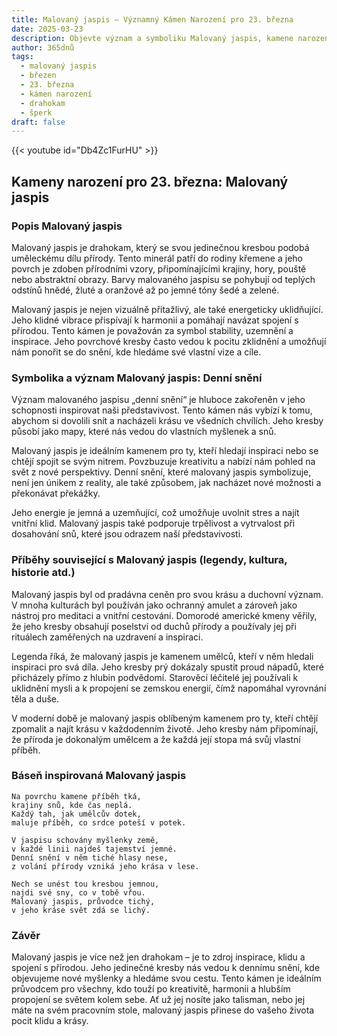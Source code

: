 ```yaml
---
title: Malovaný jaspis – Významný Kámen Narození pro 23. března
date: 2025-03-23
description: Objevte význam a symboliku Malovaný jaspis, kamene narození pro 23. března, který symbolizuje Denní snění. Přečtěte si legendy a inspirující příběhy.
author: 365dnů
tags:
  - malovaný jaspis
  - březen
  - 23. března
  - kámen narození
  - drahokam
  - šperk
draft: false
---
```


{{< youtube id="Db4Zc1FurHU" >}}


## Kameny narození pro 23. března: Malovaný jaspis

### Popis Malovaný jaspis

Malovaný jaspis je drahokam, který se svou jedinečnou kresbou podobá uměleckému dílu přírody. Tento minerál patří do rodiny křemene a jeho povrch je zdoben přírodními vzory, připomínajícími krajiny, hory, pouště nebo abstraktní obrazy. Barvy malovaného jaspisu se pohybují od teplých odstínů hnědé, žluté a oranžové až po jemné tóny šedé a zelené.

Malovaný jaspis je nejen vizuálně přitažlivý, ale také energeticky uklidňující. Jeho klidné vibrace přispívají k harmonii a pomáhají navázat spojení s přírodou. Tento kámen je považován za symbol stability, uzemnění a inspirace. Jeho povrchové kresby často vedou k pocitu zklidnění a umožňují nám ponořit se do snění, kde hledáme své vlastní vize a cíle.

### Symbolika a význam Malovaný jaspis: Denní snění

Význam malovaného jaspisu „denní snění“ je hluboce zakořeněn v jeho schopnosti inspirovat naši představivost. Tento kámen nás vybízí k tomu, abychom si dovolili snít a nacházeli krásu ve všedních chvílích. Jeho kresby působí jako mapy, které nás vedou do vlastních myšlenek a snů.

Malovaný jaspis je ideálním kamenem pro ty, kteří hledají inspiraci nebo se chtějí spojit se svým nitrem. Povzbuzuje kreativitu a nabízí nám pohled na svět z nové perspektivy. Denní snění, které malovaný jaspis symbolizuje, není jen únikem z reality, ale také způsobem, jak nacházet nové možnosti a překonávat překážky.

Jeho energie je jemná a uzemňující, což umožňuje uvolnit stres a najít vnitřní klid. Malovaný jaspis také podporuje trpělivost a vytrvalost při dosahování snů, které jsou odrazem naší představivosti.

### Příběhy související s Malovaný jaspis (legendy, kultura, historie atd.)

Malovaný jaspis byl od pradávna ceněn pro svou krásu a duchovní význam. V mnoha kulturách byl používán jako ochranný amulet a zároveň jako nástroj pro meditaci a vnitřní cestování. Domorodé americké kmeny věřily, že jeho kresby obsahují poselství od duchů přírody a používaly jej při rituálech zaměřených na uzdravení a inspiraci.

Legenda říká, že malovaný jaspis je kamenem umělců, kteří v něm hledali inspiraci pro svá díla. Jeho kresby prý dokázaly spustit proud nápadů, které přicházely přímo z hlubin podvědomí. Starověcí léčitelé jej používali k uklidnění mysli a k propojení se zemskou energií, čímž napomáhal vyrovnání těla a duše.

V moderní době je malovaný jaspis oblíbeným kamenem pro ty, kteří chtějí zpomalit a najít krásu v každodenním životě. Jeho kresby nám připomínají, že příroda je dokonalým umělcem a že každá její stopa má svůj vlastní příběh.

### Báseň inspirovaná Malovaný jaspis

```
Na povrchu kamene příběh tká,  
krajiny snů, kde čas neplá.  
Každý tah, jak umělcův dotek,  
maluje příběh, co srdce poteší v potek.

V jaspisu schovány myšlenky země,  
v každé linii najdeš tajemství jemné.  
Denní snění v něm tiché hlasy nese,  
z volání přírody vzniká jeho krása v lese.

Nech se unést tou kresbou jemnou,  
najdi své sny, co v tobě vřou.  
Malovaný jaspis, průvodce tichý,  
v jeho kráse svět zdá se lichý.
```

### Závěr

Malovaný jaspis je více než jen drahokam – je to zdroj inspirace, klidu a spojení s přírodou. Jeho jedinečné kresby nás vedou k dennímu snění, kde objevujeme nové myšlenky a hledáme svou cestu. Tento kámen je ideálním průvodcem pro všechny, kdo touží po kreativitě, harmonii a hlubším propojení se světem kolem sebe. Ať už jej nosíte jako talisman, nebo jej máte na svém pracovním stole, malovaný jaspis přinese do vašeho života pocit klidu a krásy.